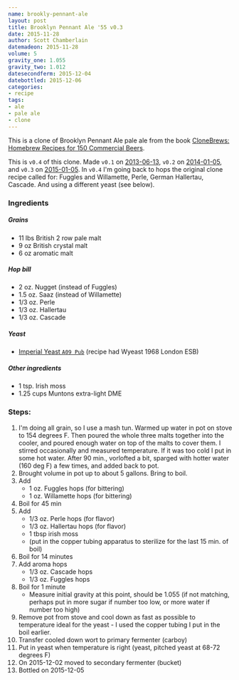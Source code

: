 ```yaml
---
name: brookly-pennant-ale
layout: post
title: Brooklyn Pennant Ale '55 v0.3
date: 2015-11-28
author: Scott Chamberlain
datemadeon: 2015-11-28
volume: 5
gravity_one: 1.055
gravity_two: 1.012
datesecondferm: 2015-12-04
datebottled: 2015-12-06
categories:
- recipe
tags:
- ale
- pale ale
- clone
---
```


This is a clone of Brooklyn Pennant Ale pale ale from the book [CloneBrews: Homebrew Recipes for 150 Commercial Beers][book].

This is `v0.4` of this clone. Made `v0.1` on [2013-06-13](/beer_recipes/2013/06/13/brooklyn-pennant-ale-v0-1/), `v0.2` on [2014-01-05](/beer_recipes/2014/01/05/brooklyn-pennant-ale-v0-2/), and `v0.3` on [2015-01-05](/beer_recipes/2015/01/04/brooklyn-pennant-ale-v0-3/). In `v0.4` I'm going back to hops the original clone recipe called for: Fuggles and Willamette, Perle, German Hallertau, Cascade. And using a different yeast (see below).

### Ingredients

##### Grains

+ 11 lbs British 2 row pale malt
+ 9 oz British crystal malt
+ 6 oz aromatic malt

##### Hop bill

+ 2 oz. Nugget (instead of Fuggles)
+ 1.5 oz. Saaz (instead of Willamette)
+ 1/3 oz. Perle
+ 1/3 oz. Hallertau
+ 1/3 oz. Cascade

##### Yeast

+ [Imperial Yeast `A09 Pub`](http://www.imperialyeast.com/yeast-strains/) (recipe had Wyeast 1968 London ESB)

##### Other ingredients

+ 1 tsp. Irish moss
+ 1.25 cups Muntons extra-light DME

### Steps:

1. I'm doing all grain, so I use a mash tun. Warmed up water in pot on stove to 154 degrees F. Then poured the whole three malts together into the cooler, and poured enough water on top of the malts to cover them.  I stirred occasionally and measured temperature. If it was too cold I put in some hot water.  After 90 min., vorlofted a bit, sparged with hotter water (160 deg F) a few times, and added back to pot.
2. Brought volume in pot up to about 5 gallons. Bring to boil.
3. Add
	+ 1 oz. Fuggles hops (for bittering)
	+ 1 oz. Willamette hops (for bittering)
4. Boil for 45 min
5. Add
	+ 1/3 oz. Perle hops (for flavor)
	+ 1/3 oz. Hallertau hops (for flavor)
	+ 1 tbsp irish moss
	+ (put in the copper tubing apparatus to sterilize for the last 15 min. of boil)
6. Boil for 14 minutes
7. Add aroma hops
	+ 1/3 oz. Cascade hops
	+ 1/3 oz. Fuggles hops
8. Boil for 1 minute
	+ Measure initial gravity at this point, should be 1.055 (if not matching, perhaps put in more sugar if number too low, or more water if number too high)
9. Remove pot from stove and cool down as fast as possible to temperature ideal for the yeast - I used the copper tubing I put in the boil earlier.
10. Transfer cooled down wort to primary fermenter (carboy)
11. Put in yeast when temperature is right (yeast, pitched yeast at 68-72 degrees F)
12. On 2015-12-02 moved to secondary fermenter (bucket)
13. Bottled on 2015-12-05

[book]: http://www.amazon.com/CloneBrews-Homebrew-Recipes-Commercial-Beers/dp/1580170773
